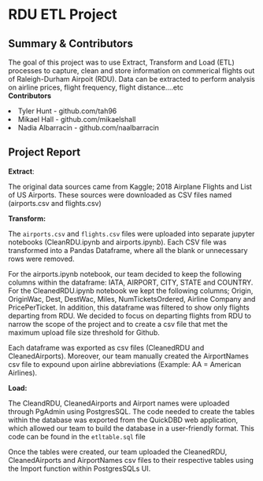 # RDU ETL Project

## Summary & Contributors

The goal of this project was to use Extract, Transform and Load (ETL) processes to capture, clean and store information on commerical flights out of Raleigh-Durham Airpoit (RDU). Data can be extracted to perform analysis on airline prices, flight frequency, flight distance....etc<br>
<b>Contributors</b>
<br>
<li> Tyler Hunt - github.com/tah96 </li>
<li> Mikael Hall - github.com/mikaelshall</li>
<li> Nadia Albarracin - github.com/naalbarracin </li>

## Project Report

<b>Extract</b>:<br>

The original data sources came from Kaggle; 2018 Airplane Flights and List of US Airports. These sources were downloaded as CSV files named (airports.csv and flights.csv) 

<b>Transform:</b><br>

The `airports.csv` and `flights.csv` files were uploaded into separate jupyter notebooks (CleanRDU.ipynb and airports.ipynb). Each CSV file was transformed into a Pandas Dataframe, where all the blank or unnecessary rows  were removed.<br>

For the airports.ipynb notebook, our team decided to keep the following columns within the dataframe: IATA, AIRPORT, CITY, STATE and COUNTRY. For the CleanedRDU.ipynb notebook we kept the following columns; Origin, OriginWac, Dest, DestWac, Miles, NumTicketsOrdered, Airline Company and PricePerTicket. In addition, this dataframe was filtered to show only flights departing from RDU. We decided to focus on departing flights from RDU to narrow the scope of the project and to create a csv file that met the maximum upload file size threshold for Github.<br>

Each dataframe was exported as csv files (CleanedRDU and CleanedAirports). Moreover, our team manually created the AirportNames csv file to expound upon airline abbreviations (Example: AA = American Airlines).<br>

<b>Load:</b><br>

The CleandRDU, CleanedAirports and Airport names were uploaded through PgAdmin using PostgresSQL. The code needed to create the tables within the database was exported from the QuickDBD web application, which allowed our team to build the database in a user-friendly format. This code can be found in the `etltable.sql` file

Once the tables were created, our team uploaded the CleanedRDU, CleanedAirports and AirportNames csv files to their respective tables using the Import function within PostgresSQLs UI.

